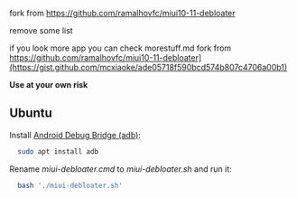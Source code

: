 fork from https://github.com/ramalhovfc/miui10-11-debloater

remove some list

if you look more app you  can check morestuff.md fork from https://github.com/ramalhovfc/miui10-11-debloater](https://gist.github.com/mcxiaoke/ade05718f590bcd574b807c4706a00b1)


**Use at your own risk**

## Ubuntu

Install [Android Debug Bridge (adb)](https://developer.android.com/studio/command-line/adb):

```bash
  sudo apt install adb
```

Rename *miui-debloater.cmd* to *miui-debloater.sh* and run it:

```bash
  bash './miui-debloater.sh'
```
